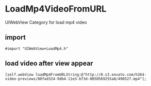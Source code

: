 # LoadMp4VideoFromURL
UIWebView Category for load mp4 video

## import
```objc
#import "UIWebView+LoadMp4.h"
```

## load video after view appear
```objc
[self.webView loadMp4FromURLString:@"http://0.s3.envato.com/h264-video-previews/80fad324-9db4-11e3-bf3d-0050569255a8/490527.mp4"];
```
